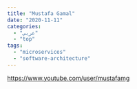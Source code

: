 ```yaml
---
title: "Mustafa Gamal"
date: "2020-11-11"
categories:
  - "عربي"
  - "top"
tags:
  - "microservices"
  - "software-architecture"
---
```


https://www.youtube.com/user/mustafamg
